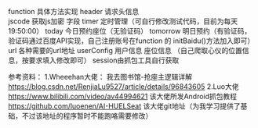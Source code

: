 
function  具体方法实现
header 请求头信息   
jscode 获取js加密 字段
timer 定时管理（可自行修改测试代码，目前为每天19:50:00）
today 今日预约座位（无验证码）
tomorrow 明日预约（有验证码，验证码通过百度API实现，自己注册账号在function 的   initBaidu()方法加入即可）
url 各种需要的url地址
userConfig 用户信息  座位信息 （自己爬取心仪的位置信息，按要求填入修改即可） session由抓包工具自行获取

参考资料：
1.Wheeehan大佬：
    我去图书馆-抢座主逻辑详解 https://blog.csdn.net/RenjiaLu9527/article/details/96843605
2.Luo大佬
     https://www.bilibili.com/video/av44994621 该大佬所发Android抓包教程
     https://github.com/luoenen/AI-HUELSeat       该大佬git地址（为我学习提供了基础，不过该地址的程序暂时不能跑咯需要修改）
